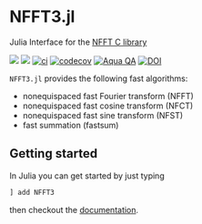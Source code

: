 # NFFT3.jl

Julia Interface for the [NFFT C library](https://github.com/NFFT/nfft) 

[![](https://img.shields.io/badge/docs-stable-blue.svg)](https://nfft.github.io/NFFT3.jl/stable)
[![](https://img.shields.io/badge/docs-dev-blue.svg)](https://nfft.github.io/NFFT3.jl/dev)
[![ci](https://github.com/NFFT/NFFT3.jl/actions/workflows/ci.yml/badge.svg)](https://github.com/NFFT/NFFT3.jl/actions?query=workflow%3ACI+branch%3Amain)
[![codecov](https://codecov.io/gh/NFFT/NFFT3.jl/branch/main/graph/badge.svg?token=YCTMXP64FK)](https://codecov.io/gh/NFFT/NFFT3.jl)
[![Aqua QA](https://img.shields.io/badge/Aqua.jl-%F0%9F%8C%A2-aqua.svg)](https://github.com/JuliaTesting/Aqua.jl)
[![DOI](https://zenodo.org/badge/DOI/10.5281/zenodo.5656757.svg)](https://doi.org/10.5281/zenodo.5656757)

`NFFT3.jl` provides the following fast algorithms:
- nonequispaced fast Fourier transform (NFFT) 
- nonequispaced fast cosine transform (NFCT) 
- nonequispaced fast sine transform (NFST)
- fast summation (fastsum) 

## Getting started

In Julia you can get started by just typing

```julia
] add NFFT3
```

then checkout the [documentation](https://nfft.github.io/NFFT3.jl/stable/).
